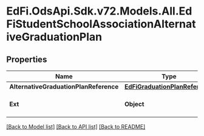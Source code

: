 # EdFi.OdsApi.Sdk.v72.Models.All.EdFiStudentSchoolAssociationAlternativeGraduationPlan

## Properties

Name | Type | Description | Notes
------------ | ------------- | ------------- | -------------
**AlternativeGraduationPlanReference** | [**EdFiGraduationPlanReference**](EdFiGraduationPlanReference.md) |  | 
**Ext** | **Object** | Extensions to the StudentSchoolAssociationAlternativeGraduationPlan entity. | [optional] 

[[Back to Model list]](../README.md#documentation-for-models) [[Back to API list]](../README.md#documentation-for-api-endpoints) [[Back to README]](../README.md)

